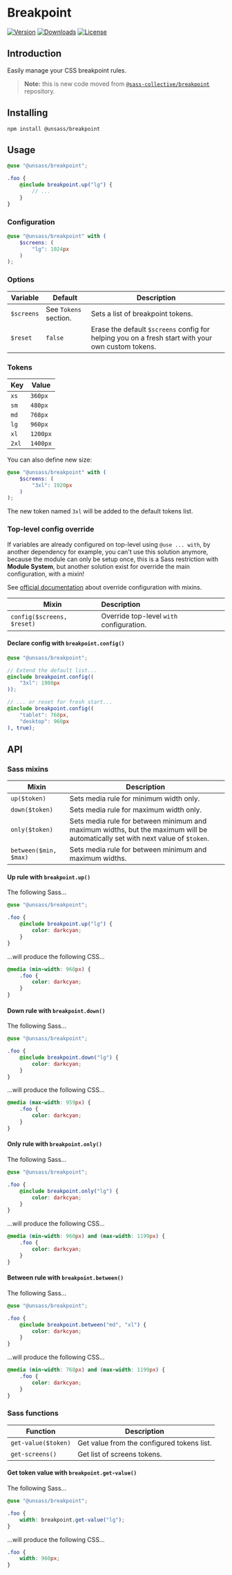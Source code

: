 # Breakpoint

[![Version](https://flat.badgen.net/npm/v/@unsass/breakpoint)](https://www.npmjs.com/package/@unsass/breakpoint)
[![Downloads](https://flat.badgen.net/npm/dt/@unsass/breakpoint)](https://www.npmjs.com/package/@unsass/breakpoint)
[![License](https://flat.badgen.net/npm/license/@unsass/breakpoint)](https://www.npmjs.com/package/@unsass/breakpoint)

## Introduction

Easily manage your CSS breakpoint rules.

> **Note:** this is new code moved
> from [`@sass-collective/breakpoint`](https://github.com/sass-collective/sass-collective/tree/master/packages/breakpoint)
> repository.

## Installing

```shell
npm install @unsass/breakpoint
```

## Usage

```scss
@use "@unsass/breakpoint";

.foo {
    @include breakpoint.up("lg") {
        // ...
    }
}
```

### Configuration

```scss
@use "@unsass/breakpoint" with (
    $screens: (
        "lg": 1024px
    )
);
```

### Options

| Variable   | Default               | Description                                                                                       |
|------------|-----------------------|---------------------------------------------------------------------------------------------------|
| `$screens` | See `Tokens` section. | Sets a list of breakpoint tokens.                                                                 |
| `$reset`   | `false`               | Erase the default `$screens` config for helping you on a fresh start with your own custom tokens. |

### Tokens

| Key   | Value    |
|-------|----------|
| `xs`  | `360px`  |
| `sm`  | `480px`  |
| `md`  | `768px`  |
| `lg`  | `960px`  |
| `xl`  | `1200px` |
| `2xl` | `1400px` |

You can also define new size:

```scss
@use "@unsass/breakpoint" with (
    $screens: (
        "3xl": 1920px
    )
);
```

The new token named `3xl` will be added to the default tokens list.

### Top-level config override

If variables are already configured on top-level using `@use ... with`, by another dependency for example, you can't use
this solution anymore, because the module can only be setup once, this is a Sass restriction with **Module System**, but
another solution exist for override the main configuration, with a mixin!

See [official documentation](https://sass-lang.com/documentation/at-rules/use#with-mixins) about override configuration
with mixins.

| Mixin                      | Description                              |
|----------------------------|:-----------------------------------------|
| `config($screens, $reset)` | Override top-level `with` configuration. |

#### Declare config with `breakpoint.config()`

```scss
@use "@unsass/breakpoint";

// Extend the default list...
@include breakpoint.config((
    "3xl": 1980px
));

// ... or reset for fresh start...
@include breakpoint.config((
    "tablet": 768px,
    "desktop": 960px
), true);
```

## API

### Sass mixins

| Mixin                 | Description                                                                                                                    |
|-----------------------|--------------------------------------------------------------------------------------------------------------------------------|
| `up($token)`          | Sets media rule for minimum width only.                                                                                        |
| `down($token)`        | Sets media rule for maximum width only.                                                                                        |
| `only($token)`        | Sets media rule for between minimum and maximum widths, but the maximum will be automatically set with next value of `$token`. |
| `between($min, $max)` | Sets media rule for between minimum and maximum widths.                                                                        |

#### Up rule with `breakpoint.up()`

The following Sass...

```scss
@use "@unsass/breakpoint";

.foo {
    @include breakpoint.up("lg") {
        color: darkcyan;
    }
}
```

...will produce the following CSS...

```css
@media (min-width: 960px) {
    .foo {
        color: darkcyan;
    }
}
```

#### Down rule with `breakpoint.down()`

The following Sass...

```scss
@use "@unsass/breakpoint";

.foo {
    @include breakpoint.down("lg") {
        color: darkcyan;
    }
}
```

...will produce the following CSS...

```css
@media (max-width: 959px) {
    .foo {
        color: darkcyan;
    }
}
```

#### Only rule with `breakpoint.only()`

The following Sass...

```scss
@use "@unsass/breakpoint";

.foo {
    @include breakpoint.only("lg") {
        color: darkcyan;
    }
}
```

...will produce the following CSS...

```css
@media (min-width: 960px) and (max-width: 1199px) {
    .foo {
        color: darkcyan;
    }
}
```

#### Between rule with `breakpoint.between()`

The following Sass...

```scss
@use "@unsass/breakpoint";

.foo {
    @include breakpoint.between("md", "xl") {
        color: darkcyan;
    }
}
```

...will produce the following CSS...

```css
@media (min-width: 768px) and (max-width: 1199px) {
    .foo {
        color: darkcyan;
    }
}
```

### Sass functions

| Function            | Description                                |
|---------------------|--------------------------------------------|
| `get-value($token)` | Get value from the configured tokens list. |
| `get-screens()`     | Get list of screens tokens.                |

#### Get token value with `breakpoint.get-value()`

The following Sass...

```scss
@use "@unsass/breakpoint";

.foo {
    width: breakpoint.get-value("lg");
}
```

...will produce the following CSS...

```css
.foo {
    width: 960px;
}
```
